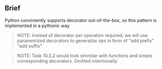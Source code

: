 ## Brief

Python conviniently supports decorator out-of-the-box, so this 
pattern is implemented in a pythonic way

> NOTE: Instead of decorator per operation required, we will use
> parametrized decorators to generalize ops in form of 
> "add prefix" "add suffix"

> NOTE: Task 10.3.2 would look simmilar with funcitons and simple
> corresponding decorators. Omitted intentionally.